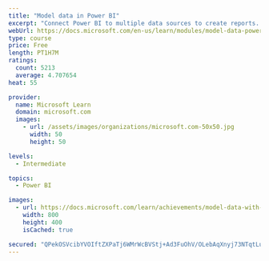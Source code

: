 ```yaml
---
title: "Model data in Power BI"
excerpt: "Connect Power BI to multiple data sources to create reports. Define the relationship between your data sources."
webUrl: https://docs.microsoft.com/en-us/learn/modules/model-data-power-bi/
type: course
price: Free
length: PT1H7M
ratings:
  count: 5213
  average: 4.707654
heat: 55

provider:
  name: Microsoft Learn
  domain: microsoft.com
  images:
    - url: /assets/images/organizations/microsoft.com-50x50.jpg
      width: 50
      height: 50

levels:
  - Intermediate

topics:
  - Power BI

images:
  - url: https://docs.microsoft.com/learn/achievements/model-data-with-power-bi-desktop-social.png
    width: 800
    height: 400
    isCached: true

secured: "QPekOSVcibYVOIftZXPaTj6WMrWcBVStj+Ad3FuOhV/OLebAqXnyj73NTqtLugL7lbal9Pu0IAvZam2Ho5bcvyF+f01GoKMHVuJbYmKKEvYnlwImviSlUh87DW6+0GtMJ6rIxNcmo6SyxFj44un/y7yPJVvKOLD5/ATvqkP9nKOcpZkGnvGIi6U3Mkp4FUjDTkho2VN03Mit8kvcc83DQ+BGhUvsgoLdL3xxJF+dRgGPmkL+9YzmQ30MYJ1lMZhYMq1kPByUX7Rm6XWsX9ld1/9sJebmhXy/J+tQ0kY7GLQ7lVFOn4ZBfg4Y1w7rDkaBt+bPxqh1ypM2AQeVH/bQuWTXvFbvzI+KH3C30gCSbWY98uySNxz6U9OIcHMn97NvObjD5qMLluOqPHR4wP71MQavLTo+SFz0iHrtsKk03Ng=;FEYpmA0utZ7YWFj/SSpMHw=="
---
```


